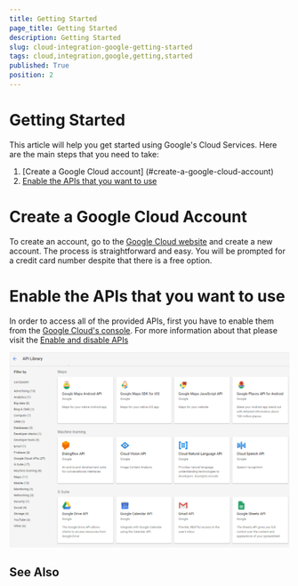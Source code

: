 ```yaml
---
title: Getting Started
page_title: Getting Started
description: Getting Started
slug: cloud-integration-google-getting-started
tags: cloud,integration,google,getting,started
published: True
position: 2
---
```


# Getting Started

This article will help you get started using Google's Cloud Services. Here are the main steps that you need to take:

1. [Create a Google Cloud account] (#create-a-google-cloud-account)
2. [Enable the APIs that you want to use](#enable-the-apis-that-you-want-to-use)

# Create a Google Cloud Account

To create an account, go to the [Google Cloud website](https://cloud.google.com/free/) and create a new account. The process is straightforward and easy. You will be prompted for a credit card number despite that there is a free option. 

# Enable the APIs that you want to use 

In order to access all of the provided APIs, first you have to enable them from the [Google Cloud's console](https://console.cloud.google.com). For more information about that please visit the [Enable and disable APIs](https://support.google.com/cloud/answer/6158841?hl=en)

![Google Cloud Api Library](images/google-cloud-api-library.png)

## See Also